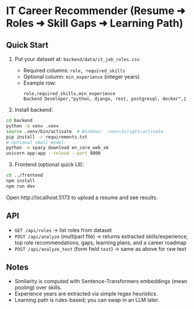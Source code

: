 # IT Career Recommender (Resume ➜ Roles ➜ Skill Gaps ➜ Learning Path)

## Quick Start

1) Put your dataset at: `backend/data/it_job_roles.csv`
   - Required columns: `role, required_skills`
   - Optional column: `min_experience` (integer years)
   - Example row:
     ```
     role,required_skills,min_experience
     Backend Developer,"python, django, rest, postgresql, docker",1
     ```

2) Install backend:
```bash
cd backend
python -m venv .venv
source .venv/bin/activate  # Windows: .venv\Scripts\activate
pip install -r requirements.txt
# optional small model:
python -m spacy download en_core_web_sm
uvicorn app:app --reload --port 8000
```

3) Frontend (optional quick UI):
```bash
cd ../frontend
npm install
npm run dev
```

Open http://localhost:5173 to upload a resume and see results.

## API
- `GET /api/roles` -> list roles from dataset
- `POST /api/analyze` (multipart file) -> returns extracted skills/experience, top role recommendations, gaps, learning plans, and a career roadmap
- `POST /api/analyze_text` (form field `text`) -> same as above for raw text

## Notes
- Similarity is computed with Sentence-Transformers embeddings (mean pooling) over skills.
- Experience years are extracted via simple regex heuristics.
- Learning path is rules-based; you can swap in an LLM later.
